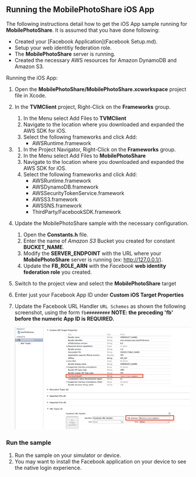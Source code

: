 ## Running the MobilePhotoShare iOS App

The following instructions detail how to get the iOS App sample running for **MobilePhotoShare**.  It is assumed that you have done following:
    
   * Created your [Facebook Application](Facebook Setup.md).
   * Setup your web identitiy federation role.
   * The **MobilePhotoShare** server is running.
   * Created the necessary AWS resources for Amazon DynamoDB and Amazon S3.

Running the iOS App:

1.  Open the **MobilePhotoShare/MobilePhotoShare.xcworkspace** project file in Xcode.
2.  In the **TVMClient** project, Right-Click on the **Frameworks** group.
    1.  In the Menu select Add Files to **TVMClient**
    1.  Navigate to the location where you downloaded and expanded the AWS SDK for iOS.
    1.  Select the following frameworks and click Add:
        * AWSRuntime.framework
1.  1.  In the Project Navigator, Right-Click on the **Frameworks** group.
    1.  In the Menu select Add Files to **MobilePhotoShare**
    1.  Navigate to the location where you downloaded and expanded the AWS SDK for iOS.
    1.  Select the following frameworks and click Add:
        * AWSRuntime.framework
        * AWSDynamoDB.framework
        * AWSSecurityTokenService.framework
        * AWSS3.framework
        * AWSSNS.framework
        * ThirdParty/FacebookSDK.framework
1.  Update the MobilePhotoShare sample with the necessary configuration.  
	1. Open the **Constants.h** file.
    1. Enter the name of *Amazon S3* Bucket you created for constant **BUCKET_NAME**.
    1. Modify the **SERVER_ENDPOINT** with the URL where your **MobilePhotoShare** server is running (ex: http://127.0.0.1/).
    1. Update the **FB_ROLE_ARN** with the *Facebook* **web identity federation role** you created.
1.  Switch to the project view and select the **MobilePhotoShare** target
1.  Enter just your Facebook App ID under **Custom iOS Target Properties**
1.  Update the Facebook URL Handler `URL Schemes` as shown the following screenshot, using the form `fb#########`
**NOTE: the preceding 'fb' before the numeric App ID is REQUIRED.**

    ![](img/Update_iOS_Project_Settings.png)

### Run the sample

1.  Run the sample on your simulator or device.
2.  You may want to install the Facebook application on your device to see the native login experience.
